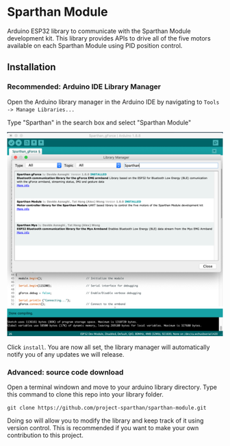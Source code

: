# Sparthan Module

Arduino ESP32 library to communicate with the Sparthan Module development kit. This library provides APIs to drive all of the five motors available on each Sparthan Module using PID position control.

## Installation

### Recommended: Arduino IDE Library Manager
Open the Arduino library manager in the Arduino IDE by navigating to `Tools -> Manage Libraries...`

Type "Sparthan" in the search box and select "Sparthan Module"

![alt text](https://raw.githubusercontent.com/project-sparthan/project-sparthan.github.io/master/images/library_manager.png)

Click `install`. You are now all set, the library manager will automatically notify you of any updates we will release. 


### Advanced: source code download 
Open a terminal windown and move to your arduino library directory. Type this command to clone this repo into your library folder.

    git clone https://github.com/project-sparthan/sparthan-module.git

 Doing so will allow you to modify the library and keep track of it using version control. This is recommended if you want to make your own contribution to this project.
